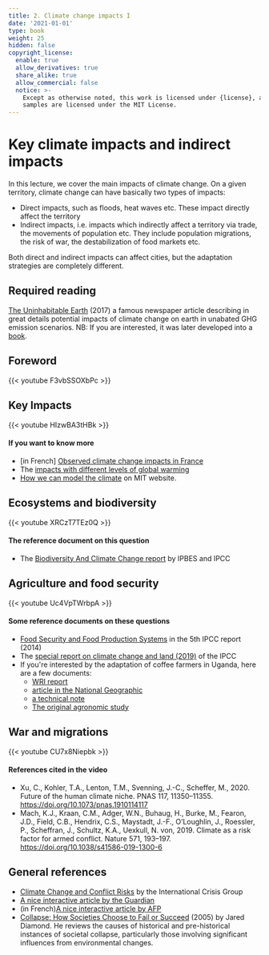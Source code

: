 ```yaml
---
title: 2. Climate change impacts I
date: '2021-01-01'
type: book
weight: 25
hidden: false
copyright_license:
  enable: true
  allow_derivatives: true
  share_alike: true
  allow_commercial: false
  notice: >-
    Except as otherwise noted, this work is licensed under {license}, and code
    samples are licensed under the MIT License.
---
```

# Key climate impacts and indirect impacts

<!--more-->

In this lecture, we cover the main impacts of climate change. On a given territory, climate change can have basically two types of impacts:
- Direct impacts, such as floods, heat waves etc. These impact directly affect the territory
- Indirect impacts, i.e. impacts which indirectly affect a territory via trade, the movements of population etc. They include population migrations, the risk of war, the destabilization of food markets etc.

Both direct and indirect impacts can affect cities, but the adaptation strategies are completely different. 

## Required reading

[The Uninhabitable Earth](https://nymag.com/intelligencer/2017/07/climate-change-earth-too-hot-for-humans-annotated.html) (2017) a famous newspaper article describing in great details potential impacts of climate change on earth in unabated GHG emission scenarios. NB: If you are interested, it was later developed into a [book](https://www.theguardian.com/books/2019/feb/17/david-wallace-wells-uninhabitable-earth-review).



## Foreword
{{< youtube F3vbSSOXbPc >}}
 
## Key Impacts  
{{< youtube HIzwBA3tHBk >}}

#### If you want to know more
- [in French] [Observed climate change impacts in France](https://www.ecologie.gouv.fr/sites/default/files/ONERC_Brochure_impacts_en_France_PDF_WEB.pdf)
- The [impacts with different levels of global warming](https://interactive.carbonbrief.org/impacts-climate-change-one-point-five-degrees-two-degrees/?utm_source=web&utm_campaign=Redirect#)
- [How we can model the climate](https://climate.mit.edu/explainers/climate-models) on MIT website.

## Ecosystems and biodiversity  
{{< youtube XRCzT7TEz0Q >}}

#### The reference document on this question
- The [Biodiversity And Climate Change report](https://ipbes.net/sites/default/files/2021-06/20210609_workshop_report_embargo_3pm_CEST_10_june_0.pdf) by IPBES and IPCC 

## Agriculture and food security
{{< youtube Uc4VpTWrbpA >}}

#### Some reference documents on these questions
- [Food Security and Food Production Systems](https://www.ipcc.ch/site/assets/uploads/2018/02/WGIIAR5-Chap7_FINAL.pdf) in the 5th IPCC report (2014)
- The [special report on climate change and land (2019)](https://www.ipcc.ch/srccl/) of the IPCC
- If you're interested by the adaptation of coffee farmers in Uganda, here are a few documents:
  - [WRI report](https://www.wri.org/insights/ugandas-coffee-farmers-show-theres-no-one-size-fits-all-solution-climate-change-adaptation)
  - [article in the National Geographic](https://www.nationalgeographic.com/science/article/climate-change-drought-uganda-coffee)
  - [a technical note](https://www.sustaincoffee.org/assets/resources/Uganda_CountryProfile_Climate_Coffee_6-12.pdf)
  - [The original agronomic study](ttps://www.researchgate.net/publication/263725702_The_Impact_of_Climate_Change_on_Coffee_in_Uganda_Lessons_from_a_case_study_in_the_Rwenzori_Mountains)

## War and migrations
{{< youtube CU7x8Niepbk >}}

#### References cited in the video
- Xu, C., Kohler, T.A., Lenton, T.M., Svenning, J.-C., Scheffer, M., 2020. Future of the human climate niche. PNAS 117, 11350–11355. https://doi.org/10.1073/pnas.1910114117
- Mach, K.J., Kraan, C.M., Adger, W.N., Buhaug, H., Burke, M., Fearon, J.D., Field, C.B., Hendrix, C.S., Maystadt, J.-F., O’Loughlin, J., Roessler, P., Scheffran, J., Schultz, K.A., Uexkull, N. von, 2019. Climate as a risk factor for armed conflict. Nature 571, 193–197. https://doi.org/10.1038/s41586-019-1300-6

## General references
- [Climate Change and Conflict Risks](https://crisisgroup.github.io/about-foc/) by the International Crisis Group
- [A nice interactive article by the Guardian](https://www.theguardian.com/environment/ng-interactive/2021/oct/14/climate-change-happening-now-stats-graphs-maps-cop26)
- (in French)[A nice interactive article by AFP](https://interactive.afp.com/features/Demain-quel-climat-sur-le-pas-de-ma-porte_621/)
- [Collapse: How Societies Choose to Fail or Succeed](https://en.wikipedia.org/wiki/Collapse:_How_Societies_Choose_to_Fail_or_Succeed) (2005) by Jared Diamond. He reviews the causes of historical and pre-historical instances of societal collapse, particularly those involving significant influences from environmental changes.






